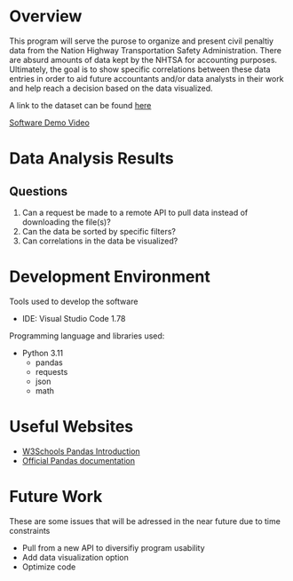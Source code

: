 # Overview

This program will serve the purose to organize and present civil penaltiy data from the Nation Highway Transportation Safety Administration. There are absurd amounts of data kept by the NHTSA for accounting purposes. Ultimately, the goal is to show specific correlations between these data entries in order to aid future accountants and/or data analysts in their work and help reach a decision based on the data visualized.

A link to the dataset can be found [here](https://one.nhtsa.gov/webapi/api/CivilPenalties?format=json)

[Software Demo Video](https://youtube.com)

# Data Analysis Results

## Questions
1. Can a request be made to a remote API to pull data instead of downloading the file(s)?
2. Can the data be sorted by specific filters?
3. Can correlations in the data be visualized?

# Development Environment

Tools used to develop the software
* IDE: Visual Studio Code 1.78

Programming language and libraries used:
* Python 3.11
    * pandas
    * requests
    * json
    * math

# Useful Websites

* [W3Schools Pandas Introduction](https://www.w3schools.com/python/pandas/pandas_intro.asp)
* [Official Pandas documentation](https://pandas.pydata.org/docs/user_guide/10min.html)

# Future Work

These are some issues that will be adressed in the near future due to time constraints
* Pull from a new API to diversifiy program usability
* Add data visualization option
* Optimize code